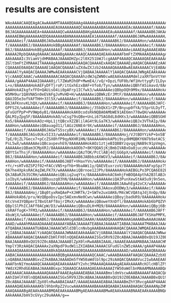 # results are consistent

    WAoAAAACAAQEAgACAwAAAAMTAAAABQAAAg4AAAAqAAAAAAAAAAAAAAAAAAAAAAAAAAAAAAAA
    AAAAAAAAAAAAAAAAAAAAAEAUAAAAAAAAQCAAAAAAAABAGAAAAAAAAEAcAAAAAAAAf/AAAAAA
    B6JAGAAAAAAAAEA+AAAAAAAAQCwAAAAAAABAKgAAAAAAAEAuAAAAAAAAf/AAAAAAB6JAKAAA
    AAAAAEBWgAAAAAAAQDQAAAAAAABANAAAAAAAAEA1AAAAAAAAf/AAAAAAB6JAMwAAAAAAAH/w
    AAAAAAeif/AAAAAAB6JAOwAAAAAAAEA9AAAAAAAAf/AAAAAAB6J/8AAAAAAHon/wAAAAAAei
    f/AAAAAAB6J/8AAAAAAHokBBgAAAAAAAf/AAAAAAB6J/8AAAAAAHon/wAAAAAAeif/AAAAAA
    B6J/8AAAAAAHokBEgAAAAAAAf/AAAAAAB6J/8AAAAAAHon/wAAAAAAeiAAAEAgAAAAEABAAJ
    AAAAA2RpbQAAAg0AAAACAAAABgAAAAcAAAQCAAAAAQAEAAkAAAAFbmFtZXMAAAAQAAAAAgAE
    AAkAAAAIc3ViamVjdHMABAAJAAAADHZpc2l0X251bWJlcgAAAP4AAAQCAAAAAQAEAAkAAAAI
    ZGltbmFtZXMAAAITAAAAAgAAABAAAAAGAAQACQAAAAExAAQACQAAAAEyAAQACQAAAAEzAAQA
    CQAAAAE0AAQACQAAAAE1AAQACQAAAAluZXdwZXJzb24AAAAQAAAABwAEAAkAAAACVjEABAAJ
    AAAAAlYyAAQACQAAAAJWMwAEAAkAAAACVjQABAAJAAAAAlY1AAQACQAAAAJWNgAEAAkAAAAC
    VjcAAAQCAAAC/wAAABAAAAACAAQACQAAAAhzdWJqZWN0cwAEAAkAAAAMdmlzaXRfbnVtYmVy
    AAAA/gAAAP4AAAIOAAAA0j/l7ZWaMJhOP+MwmE4//vQ/+DpzLfUF0b/Wf1HvttygP/ILDye7
    L+x/8AAAAAAHokAEFyDFTjroP/itGxhEzxBAF+Vfo8/Tyn/wAAAAAAeiQBhfA5imavd/8AAA
    AAAHokAIkgfxfFO+QAUisO4ii0pAFrp1ICfwk3/wAAAAAAeiQBbpOQh9M9x/8AAAAAAHokAI
    W5MH9ur1QAVNA5n0eEVAFgJvMvHD+H/wAAAAAAeiQBWkzErJMtF/8AAAAAAHon/wAAAAAAei
    QAUJD5e3ofVAFTHH+33l5X/wAAAAAAeif/AAAAAAB6J/8AAAAAAHon/wAAAAAAeif/AAAAAA
    B6JAFKnnvKLhQX/wAAAAAAeif/AAAAAAB6J/8AAAAAAHon/wAAAAAAeif/AAAAAAB6JAFC+5
    GPFS2X/wAAAAAAeif/AAAAAAB6J/8AAAAAAHoj/35bQkX1rZP/Bnyup0fYA/55prULDyfT/s
    gFxGUfPpP+PV9Wp6yB1/8AAAAAAHokAK0codsRkNQBA0AMbWE91AE6mn778wQH/wAAAAAAei
    QALM1yZpg5F/8AAAAAAHokAO/uCsg79sQBe+UnLi675AG8dL8dHXs3/wAAAAAAeiQBBSGHka
    Ko5/8AAAAAAHokAOz+HpL1jtQBcvXZZBlilAG4t9LGa7K3/wAAAAAAeiQBJx3VThAIp/8AAA
    AAAHon/wAAAAAAeiQBauagd11/lAGz26NE4r9X/wAAAAAAeif/AAAAAAB6J/8AAAAAAHon/w
    AAAAAAeif/AAAAAAB6JAGwTS5scyBX/wAAAAAAeif/AAAAAAB6J/8AAAAAAHon/wAAAAAAei
    f/AAAAAAB6JAGs0Ukx5I33/wAAAAAAeif/AAAAAAB6J/8AAAAAAHoj/VJtBOYYzkP+bn5BTn
    7pE/0jZL7Gecx7+pCcZSX0hfP9qyNXHR1HN/8AAAAAAHokAPbi9sydHMQBKY6N7b9atACSjE
    PsL5wX/wAAAAAAeiQBcavpevhE9/8AAAAAAHokAOz1ztjeBIQBBYzqvqqjNAB9c91pVmgn/w
    AAAAAAeiQBam3CMpXRJ/8AAAAAAHokAOOb7+8KYQQA5jKjBmbIVABxOa8juczH/wAAAAAAei
    QBYtSxThsjF/8AAAAAAHon/wAAAAAAeiQAzTOK/PcClABj4djGG6pX/wAAAAAAeif/AAAAAA
    B6J/8AAAAAAHon/wAAAAAAeif/AAAAAAB6JABbbzAXWGV3/wAAAAAAeif/AAAAAAB6J/8AAA
    AAAHon/wAAAAAAeif/AAAAAAB6JABT+VHaxYVn/wAAAAAAeif/AAAAAAB6J/8AAAAAAHokAF
    +Yc/+sHTv8ZSP2f02+FACcVN5+pfhb+9baAWi1y/QAEVEuxrzoV/8AAAAAAHokAFxpSpz75h
    QA7he4XpksRACAqIWLFK7X/wAAAAAAeiQBrnoe12JPh/8AAAAAAHokAEBGLPo3PCQA6E82E1
    QkJABaRJb3SCRH/wAAAAAAeiQBiiq2uqYtx/8AAAAAAHokAC6mhjFmBOQA4pthA2B3lABJnJ
    ioIbyX/wAAAAAAeiQBbuuzq03hN/8AAAAAAHon/wAAAAAAeiQA3PunXewStAA5u9j9n5en/w
    AAAAAAeif/AAAAAAB6J/8AAAAAAHon/wAAAAAAeif/AAAAAAB6JAAwhEg42oCX/wAAAAAAei
    f/AAAAAAB6J/8AAAAAAHon/wAAAAAAeif/AAAAAAB6JAAoxuDODWy3/wAAAAAAeif/AAAAAA
    B6J/8AAAAAAHoj/1Bq0tyxRmQAeP+XJHRTk/2+SW7e2uxUAK6/M4cWCVQAtqJdjXnQp/8AAA
    AAAHokAb6/pru/WzQBpoDsvIpc5AExmvNe0Cwn/wAAAAAAeiQBoyjbadkR9/8AAAAAAHokAb
    6tcVn43YQBpmrI7BxGtAFf8ojrIMxX/wAAAAAAeiQBoweYXnDfl/8AAAAAAHokAb6bPQZVVG
    QBplSlPhICJAFf0ACpW/D3/wAAAAAAeiQBouDLH+MQ9/8AAAAAAHon/wAAAAAAeiQBpj6Bsm
    skRAFfogK+7FM3/wAAAAAAeif/AAAAAAB6J/8AAAAAAHon/wAAAAAAeif/AAAAAAB6JAFff4
    4buWjX/wAAAAAAeif/AAAAAAB6J/8AAAAAAHon/wAAAAAAeif/AAAAAAB6JAFfXSHaPMPX/w
    AAAAAAeif/AAAAAAB6J/8AAAAAAHogAABAIAAAH/AAAADQAAAAMAAAAGAAAABwAAAAUAAAQC
    AAAD/wAAAhMAAAADAAAAEAAAAAYABAAJAAAAATEABAAJAAAAATIABAAJAAAAATMABAAJAAAA
    ATQABAAJAAAAATUABAAJAAAACW5ld3BlcnNvbgAAABAAAAAHAAQACQAAAAJWMQAEAAkAAAAC
    VjIABAAJAAAAAlYzAAQACQAAAAJWNAAEAAkAAAACVjUABAAJAAAAAlY2AAQACQAAAAJWNwAA
    ABAAAAAFAAQACQAAAAhIbHlFX0lnQQAEAAkAAAAISGx5RV9JZ0cABAAJAAAAB0xQU19JZ0EA
    BAAJAAAAB0xQU19JZ0cABAAJAAAABlZpX0lnRwAABAIAAAL/AAAAEAAAAAMABAAJAAAACHN1
    YmplY3RzAAQACQAAAAx2aXNpdF9udW1iZXIABAAJAAAACGFudGlnZW5zAAAA/gAAAP4AAAAN
    AAAAAQAAAAUAAAAOAAAABkAQAAAAAAAAQBQAAAAAAABAHAAAAAAAAD/wAAAAAAAAQBAAAAAA
    AABACAAAAAAAAAAAAA4AAAABQBgAAAAAAAAAAAQCAAAC/wAAABAAAAAFAAQACQAAAAZzbXBs
    LnQABAAJAAAABGxvZ3kABAAJAAAADm5fYW50aWdlbl9pc29zAAQACQAAAAVuc21wbAAEAAkA
    AAAFbnN1YmoAAAQCAAAAAQAEAAkAAAAFY2xhc3MAAAAQAAAAAgAEAAkAAAARcHJlcHBlZF9q
    YWdzX2RhdGEABAAJAAAABGxpc3QAAAQCAAAAAQAEAAkAAAAIYW50aWdlbnMAAAMNAAAABQAA
    AAEAAAACAAAAAwAAAAQAAAAFAAAEAgAAAAEABAAJAAAABmxldmVscwAAABAAAAAFAAQACQAA
    AAhIbHlFX0lnQQAEAAkAAAAISGx5RV9JZ0cABAAJAAAAB0xQU19JZ0EABAAJAAAAB0xQU19J
    Z0cABAAJAAAABlZpX0lnRwAABAIAAAT/AAAAEAAAAAEABAAJAAAABmZhY3RvcgAAAP4AAAQC
    AAAAAQAEAAkAAAAKbl9hbnRpZ2VucwAAAA0AAAABAAAABQAABAIAAAABAAQACQAAAANpZHMA
    AAAQAAAABgAEAAkAAAABMQAEAAkAAAABMgAEAAkAAAABMwAEAAkAAAABNAAEAAkAAAABNQAE
    AAkAAAAJbmV3cGVyc29uAAAA/g==

